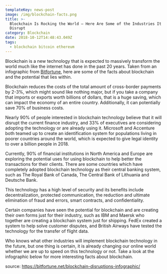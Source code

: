 ```yaml
---
templateKey: news-post
image: /img/blockchain-facts.png
title: >-
  Blockchain Is Rocking the World – Here Are Some of the Industries It Will
  Disrupt
category: Blockchain
date: 2018-10-12T14:48:43.049Z
tags:
  - blockchain bitcoin ethereum
---
```

Blockchain is a new technology that is expected to massively transform the world much like the internet has done in the past 20 years. Taken from an infographic from [Bitfortune](https://bitfortune.net/), here are some of the facts about blockchain and the potential that lies within.

Blockchain reduces the costs of the total amount of cross-border payments by 2-3%, which might sound like nothing major, but if you take a company that imports or exports worth billions of dollars, that is a huge saving, which can impact the economy of an entire country. Additionally, it can potentially save 70% of business costs.

Nearly 90% of people interested in blockchain technology believe that it will disrupt the current finance industry, and 33% of executives are considering adopting the technology or are already using it. Microsoft and Accenture both teamed up to create an identification system for populations living in poorer countries around the world, which is expected to give legal identity to over a billion people in 2018.

Currently, 90% of financial institutions in North America and Europe are exploring the potential uses for using blockchain to help better the transactions for their clients. There are some countries which have completely adopted blockchain technology as their central banking system, such as The Royal Bank of Canada, The Central Bank of Lithuania and Deutsche Bank.

This technology has a high level of security and its benefits include decentralization, protected communication, the reduction and ultimate elimination of fraud and errors, smart contracts, and confidentiality.

Certain companies have seen the potential for blockchain and are creating their own forms just for their industry, such as IBM and Maersk who together are creating a blockchain system just for shipping. FedEx created a system to help solve customer disputes, and British Airways have tested the technology for the transfer of flight data.

Who knows what other industries will implement blockchain technology in the future, but one thing is certain, it is already changing our online world whether we are up to speed on this technology or not. Take a look at the infographic below for more interesting facts about blockchain.

source: [https://bitfortune.net/blockchain-disruptions-infographic/ ](https://bitfortune.net/blockchain-disruptions-infographic/)
